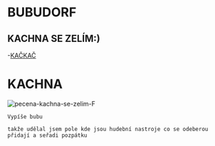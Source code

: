 # BUBUDORF
## KACHNA SE ZELÍM:)
-[KAČKAČ](#KACHNA)

# KACHNA
![pecena-kachna-se-zelim-F](https://github.com/user-attachments/assets/aee2c315-f87d-4262-85af-239f3795ddd4)

```print(BUUBU)
Vypíše bubu

takže udělal jsem pole kde jsou hudební nastroje co se odeberou přidají a seřadi pozpátku
